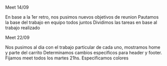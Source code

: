 Meet 14/09

En base a la 1er retro, nos pusimos nuevos objetivos de reunion
Pautamos la base del trabajo en equipo todos juntos
Dividimos las tareas en base al trabajo realizado

Meet 22/09

Nos pusimos al dia con el trabajo particular de cada uno, mostramos home y parte del carrito
Determinamos cambios especificos para header y footer.
Fijamos meet todos los martes 21hs.
Especificamos colores
